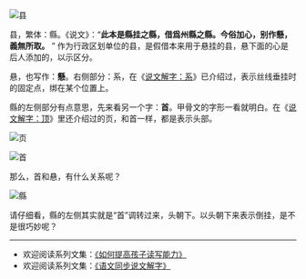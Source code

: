 ![县](http://upload-images.jianshu.io/upload_images/275449-1a989f90b8a16e23.png?imageMogr2/auto-orient/strip%7CimageView2/2/w/1240)

县，繁体：縣。《说文》：“**此本是縣挂之縣，借爲州縣之縣。今俗加心，别作懸，義無所取。** ” 作为行政区划单位的县，是假借本来用于悬挂的县，悬下面的心是后人添加的，以示区分。

悬，也写作：**懸**。右侧部分：系，在《[说文解字：系](http://www.jianshu.com/p/9796982dbe9d)》已介绍过，表示丝线垂挂时的固定点，绑在某个位置上。

縣的左侧部分有点意思，先来看另一个字：**首**。甲骨文的字形一看就明白。在《[说文解字：顶](http://www.jianshu.com/p/e48c7bf3eda0)》里还介绍过的页，和首一样，都是表示头部。

![页](http://upload-images.jianshu.io/upload_images/275449-d17f4f056093edf0.png?imageMogr2/auto-orient/strip%7CimageView2/2/w/1240)

![首](http://upload-images.jianshu.io/upload_images/275449-f2cc43a179ff45bd.png?imageMogr2/auto-orient/strip%7CimageView2/2/w/1240)

那么，首和悬，有什么关系呢？

![縣](http://upload-images.jianshu.io/upload_images/275449-86b6fd07045981ac.png?imageMogr2/auto-orient/strip%7CimageView2/2/w/1240)

请仔细看，縣的左侧其实就是“首”调转过来，头朝下。以头朝下来表示倒挂，是不是很巧妙呢？

----
* 欢迎阅读系列文集：[《如何提高孩子读写能力》](http://www.jianshu.com/nb/8869173)
* 欢迎阅读系列文集：[《语文同步说文解字》](http://www.jianshu.com/notebooks/6718880/latest)
